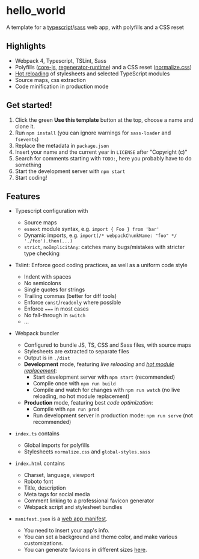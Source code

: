 # hello_world
A template for a [typescript](https://www.typescriptlang.org)/[sass](https://sass-lang.com) web app, with polyfills and a CSS reset

## Highlights

- Webpack 4, Typescript, TSLint, Sass
- Polyfills ([core-js](https://github.com/zloirock/core-js), [regenerator-runtime](https://github.com/facebook/regenerator/tree/master/packages/regenerator-runtime)) and a CSS reset ([normalize.css](https://necolas.github.io/normalize.css/))
- [Hot reloading](https://webpack.js.org/concepts/hot-module-replacement) of stylesheets and selected TypeScript modules
- Source maps, css extraction
- Code minification in production mode

## Get started!

1. Click the green **Use this template** button at the top, choose a name and clone it.
2. Run `npm install` (you can ignore warnings for `sass-loader` and `fsevents`)
3. Replace the metadata in `package.json`
4. Insert your name and the current year in `LICENSE` after "Copyright (c)"
5. Search for comments starting with `TODO:`, here you probably have to do something
6. Start the development server with `npm start`
7. Start coding!

## Features

- Typescript configuration with
  - Source maps
  - `esnext` module syntax, e.g. `import { Foo } from 'bar'`
  - Dynamic imports, e.g. `import(/* webpackChunkName: "foo" */ './foo').then(...)`
  - `strict`, `noImplicitAny`: catches many bugs/mistakes with stricter type checking

- Tslint: Enforce good coding practices, as well as a uniform code style
  - Indent with spaces
  - No semicolons
  - Single quotes for strings
  - Trailing commas (better for diff tools)
  - Enforce `const`/`readonly` where possible
  - Enforce `===` in most cases
  - No fall-through in `switch`
  - ...

- Webpack bundler
  - Configured to bundle JS, TS, CSS and Sass files, with source maps
  - Stylesheets are extracted to separate files
  - Output is in `./dist`
  - **Development** mode, featuring _live reloading_ and _[hot module replacement](https://webpack.js.org/concepts/hot-module-replacement)_:
    - Start development server with `npm start` (recommended)
    - Compile once with `npm run build`
    - Compile and watch for changes with `npm run watch` (no live reloading, no hot module replacement)
  - **Production** mode, featuring best _code optimization_:
    - Compile with `npm run prod`
    - Run development server in production mode: `npm run serve` (not recommended)

- `index.ts` contains
  - Global imports for polyfills
  - Stylesheets `normalize.css` and `global-styles.sass`

- `index.html` contains
  - Charset, language, viewport
  - Roboto font
  - Title, description
  - Meta tags for social media
  - Comment linking to a professional favicon generator
  - Webpack script and stylesheet bundles

- `manifest.json` is a [web app manifest](https://developers.google.com/web/fundamentals/web-app-manifest).
  - You need to insert your app's info.
  - You can set a background and theme color, and make various customizations.
  - You can generate favicons in different sizes [here](https://realfavicongenerator.net/).

